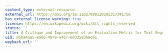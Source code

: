 ```yaml
---
content_type: external-resource
external_url: https://doi.org/10.1162/089120102317341756
has_external_license_warning: true
license: https://en.wikipedia.org/wiki/All_rights_reserved
status: ''
title: A Critique and Improvement of an Evaluation Metric for Text Segmentation
uid: 856a4aa5-ea66-4979-a4b7-6d33583b9c61
wayback_url: ''
---
```

